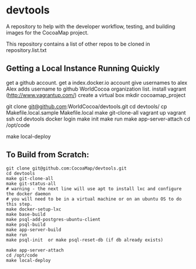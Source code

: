 devtools
========

A repository to help with the developer workflow, testing, and building images for the CocoaMap project.

This repository contains a list of other repos to be cloned in repository.list.txt


Getting a Local Instance Running Quickly
----------------------------------------


get a github account.
get a index.docker.io account
give usernames to alex
Alex adds username to github WorldCocoa organization list.
install vagrant  (http://www.vagrantup.com/)
create a virtual box
mkdir cocoamap_project

git clone git@github.com:WorldCocoa/devtools.git
cd devtools/
cp Makefile.local.sample Makefile.local
make git-clone-all
vagrant up
vagrant ssh
cd devtools
docker login
make init
make run
make app-server-attach
cd /opt/code

make local-deploy




To Build from Scratch: 
----------------------

    git clone git@github.com:CocoaMap/devtools.git
    cd devtools
    make git-clone-all
    make git-status-all
    # warning - the next line will use apt to install lxc and configure the docker daemon
    # you will need to be in a virtual machine or on an ubuntu OS to do this step.
    make docker-setup-lxc
    make base-build
    make psql-add-postgres-ubuntu-client
    make psql-build
    make app-server-build
    make run
    make psql-init  or make psql-reset-db (if db already exists)

    make app-server-attach
    cd /opt/code
    make local-deploy
